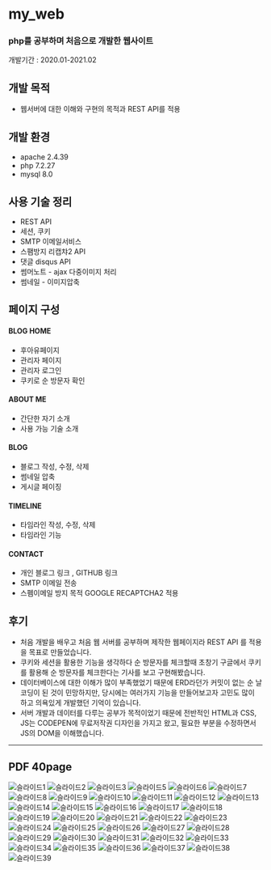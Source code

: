 # my_web  
### php를 공부하며 처음으로 개발한 웹사이트
개발기간 : 2020.01-2021.02

## 개발 목적
- 웹서버에 대한 이해와 구현의 목적과 REST API를 적용

## 개발 환경
- apache 2.4.39
- php 7.2.27
- mysql 8.0

## 사용 기술 정리
- REST API
- 세션, 쿠키
- SMTP 이메일서비스
- 스팸방지 리캡챠2 API
- 댓글 disqus API
- 썸머노트 - ajax 다중이미지 처리
- 썸네일 - 이미지압축

## 페이지 구성
#### BLOG HOME
  - 후아유페이지
  - 관리자 페이지
  - 관리자 로그인
  - 쿠키로 순 방문자 확인
  
#### ABOUT ME
  - 간단한 자기 소개
  - 사용 가능 기술 소개
  
#### BLOG
  - 블로그 작성, 수정, 삭제
  - 썸네일 압축
  - 게시글 페이징
  
#### TIMELINE
  - 타임라인 작성, 수정, 삭제
  - 타임라인 기능
  
#### CONTACT
  - 개인 블로그 링크 , GITHUB 링크
  - SMTP 이메일 전송
  - 스펨이메일 방지 목적 GOOGLE RECAPTCHA2 적용

## 후기
  - 처음 개발을 배우고 처음 웹 서버를 공부하며 제작한 웹페이지라 REST API 를 적용을 목표로 만들었습니다.
  - 쿠키와 세션을 활용한 기능을 생각하다 순 방문자를 체크할때 초창기 구글에서 쿠키를 활용해 순 방문자를 체크한다는 기사를 보고 구현해봤습니다.
  - 데이터베이스에 대한 이해가 많이 부족했었기 때문에 ERD라던가 커밋이 없는 순 날코딩이 된 것이 민망하지만, 당시에는 여러가지 기능을 만들어보고자 고민도 많이 하고 의욕있게 개발했던 기억이 있습니다.
  - 서버 개발과 데이터를 다루는 공부가 목적이었기 때문에 전반적인 HTML과 CSS, JS는 CODEPEN에 무료저작권 디자인을 가지고 왔고, 필요한 부분을 수정하면서 JS의 DOM을 이해했습니다. 
***  
## PDF 40page

![슬라이드1](https://user-images.githubusercontent.com/58419328/146548000-d49ed7ce-beb3-4a00-baff-af745f9b1a3e.JPG)
![슬라이드2](https://user-images.githubusercontent.com/58419328/146548105-b7630bbb-1dad-4d93-9c55-ee0c133cda15.JPG)
![슬라이드3](https://user-images.githubusercontent.com/58419328/146548130-d7ded7be-39a4-4d7a-a85a-e12daa3aa8d5.JPG)
![슬라이드5](https://user-images.githubusercontent.com/58419328/146548172-1294e090-b016-4443-922a-a412f2cc5f0c.JPG)
![슬라이드6](https://user-images.githubusercontent.com/58419328/146548179-45eda18b-7159-49cc-a8f6-1c6a0bb729c0.JPG)
![슬라이드7](https://user-images.githubusercontent.com/58419328/146548187-75fbe904-a3bf-4be2-af69-b4817d76cc32.JPG)
![슬라이드8](https://user-images.githubusercontent.com/58419328/146548193-175ec8ae-33e3-4ee5-8816-5c71e8cdbc1c.JPG)
![슬라이드9](https://user-images.githubusercontent.com/58419328/146548201-484d6aeb-3499-438f-81d0-341ad6f134df.JPG)
![슬라이드10](https://user-images.githubusercontent.com/58419328/146548206-477b4378-5445-456f-bda8-61642c813e46.JPG)
![슬라이드11](https://user-images.githubusercontent.com/58419328/146548211-19eab35a-1279-4ce8-914f-04017086e39b.JPG)
![슬라이드12](https://user-images.githubusercontent.com/58419328/146548213-63036b94-7fc2-4a5d-97d6-f9b4a0466b81.JPG)
![슬라이드13](https://user-images.githubusercontent.com/58419328/146548217-30e4ca86-be93-4dd1-b66f-befc765555a2.JPG)
![슬라이드14](https://user-images.githubusercontent.com/58419328/146548221-f870455a-7679-4f73-a3ba-071cd56dcd0a.JPG)
![슬라이드15](https://user-images.githubusercontent.com/58419328/146548227-f924c95a-b1d9-4e21-96aa-731693b711f7.JPG)
![슬라이드16](https://user-images.githubusercontent.com/58419328/146548233-8a770dc0-4d6c-4b28-83d4-c58a818a08b9.JPG)
![슬라이드17](https://user-images.githubusercontent.com/58419328/146548242-38b357ea-0913-4eda-8878-55cbf6fdcf3e.JPG)
![슬라이드18](https://user-images.githubusercontent.com/58419328/146548343-e9247a62-2acd-4eb1-9b64-7ac3a7896d30.JPG)
![슬라이드19](https://user-images.githubusercontent.com/58419328/146548348-bb61a741-8273-4cc9-949b-a0fad36cc5cc.JPG)
![슬라이드20](https://user-images.githubusercontent.com/58419328/146548352-3cae32ce-4bd7-4a69-8b90-101a23479140.JPG)
![슬라이드21](https://user-images.githubusercontent.com/58419328/146548355-2bb712e0-3145-49d0-9787-a974d76eaf1e.JPG)
![슬라이드22](https://user-images.githubusercontent.com/58419328/146548358-4f0588b4-b9a0-4bc4-84a5-1572389a4f5c.JPG)
![슬라이드23](https://user-images.githubusercontent.com/58419328/146548360-d29707e6-0ed7-4e6f-aade-c428d24c155b.JPG)
![슬라이드24](https://user-images.githubusercontent.com/58419328/146548365-62eed13d-fcc8-4eac-9758-b19b44df3ae9.JPG)
![슬라이드25](https://user-images.githubusercontent.com/58419328/146548369-7762d991-504a-4212-bc5e-269701605219.JPG)
![슬라이드26](https://user-images.githubusercontent.com/58419328/146548380-60ee29d6-477a-451c-a899-ec646943ee34.JPG)
![슬라이드27](https://user-images.githubusercontent.com/58419328/146548386-4b6bc56f-7380-4824-b8c1-873f7bbaeaa4.JPG)
![슬라이드28](https://user-images.githubusercontent.com/58419328/146548388-9d2c1eb4-9a02-4100-96a5-5029aab31df4.JPG)
![슬라이드29](https://user-images.githubusercontent.com/58419328/146548394-9861823b-9e45-434e-8321-1bee601e217b.JPG)
![슬라이드30](https://user-images.githubusercontent.com/58419328/146548397-207a559a-8d53-470d-9eae-8817795045d6.JPG)
![슬라이드31](https://user-images.githubusercontent.com/58419328/146548401-54fb89fc-7d1f-44a2-a557-7a4986d403ce.JPG)
![슬라이드32](https://user-images.githubusercontent.com/58419328/146548404-f914a283-ac21-45c1-a965-ca4570e2d615.JPG)
![슬라이드33](https://user-images.githubusercontent.com/58419328/146548407-0ef7ea3e-12c3-4788-ba56-85603b2ab601.JPG)
![슬라이드34](https://user-images.githubusercontent.com/58419328/146548412-80cb1b1d-69e4-4dcb-82b6-f238f9bdc594.JPG)
![슬라이드35](https://user-images.githubusercontent.com/58419328/146548416-6ac33780-c161-4845-8c32-431f51151b76.JPG)
![슬라이드36](https://user-images.githubusercontent.com/58419328/146548420-b6580d78-c3af-4114-97e0-ff49b73b6cf0.JPG)
![슬라이드37](https://user-images.githubusercontent.com/58419328/146548421-1dec09ed-def4-4ed6-8f35-e0c77809dfb2.JPG)
![슬라이드38](https://user-images.githubusercontent.com/58419328/146548426-2cb180e0-fa20-470f-99f8-3d452f18950b.JPG)
![슬라이드39](https://user-images.githubusercontent.com/58419328/146548434-c019c2d1-e13b-42aa-8968-15b1633dd618.JPG)   
